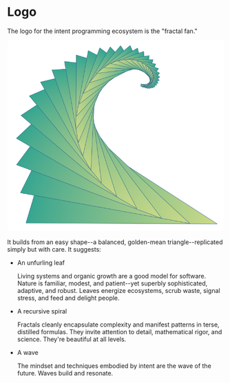 # Logo

The logo for the intent programming ecosystem is the "fractal fan."

![](collateral/intent-logo.png)

It builds from an easy shape--a balanced, golden-mean triangle--replicated simply but with care. It suggests:


* An unfurling leaf

    Living systems and organic growth are a good model for software. Nature is familiar, modest, and patient--yet superbly sophisticated, adaptive, and robust. Leaves energize ecosystems, scrub waste, signal stress, and feed and delight people.

* A recursive spiral

    Fractals cleanly encapsulate complexity and manifest patterns in terse, distilled formulas. They invite attention to detail, mathematical rigor, and science. They're beautiful at all levels.

* A wave

    The mindset and techniques embodied by intent are the wave of the future. Waves build and resonate.